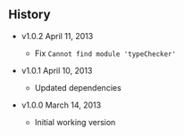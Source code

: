 ## History

- v1.0.2 April 11, 2013
	- Fix `Cannot find module 'typeChecker'`

- v1.0.1 April 10, 2013
	- Updated dependencies

- v1.0.0 March 14, 2013
	- Initial working version
